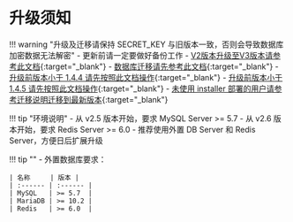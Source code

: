 # 升级须知
!!! warning "升级及迁移请保持 SECRET_KEY 与旧版本一致，否则会导致数据库加密数据无法解密"
    - 更新前请一定要做好备份工作
    - [V2版本升级至V3版本请参考此文档](https://kb.fit2cloud.com/?p=06638d69-f109-4333-b5bf-65b17b297ed9){:target="_blank"}
    - [数据库迁移请先参考此文档](previous_version_upgrade/mariadb-mysql.md){:target="_blank"}
    - [升级前版本小于 1.4.4 请先按照此文档操作](previous_version_upgrade/1.0.0-1.4.3.md){:target="_blank"}
    - [升级前版本小于 1.4.5 请先按照此文档操作](previous_version_upgrade/1.4.4.md){:target="_blank"}
    - [未使用 installer 部署的用户请参考迁移说明迁移到最新版本](migration.md){:target="_blank"}

!!! tip "环境说明"
    - 从 v2.5 版本开始，要求 MySQL Server >= 5.7
    - 从 v2.6 版本开始，要求 Redis Server >= 6.0
    - 推荐使用外置 DB Server 和 Redis Server，方便日后扩展升级

!!! tip ""
    - 外置数据库要求：

    | 名称     | 版本 |
    | :------ | :------ |
    | MySQL   | >= 5.7  |
    | MariaDB | >= 10.2 |    
    | Redis   | >= 6.0  |
